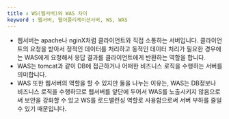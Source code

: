 ```yaml
---
title : WS(웹서버)와 WAS 차이
keyword : 웹서버, 웹어플리케이션서버, WS, WAS
---
```


- 웹서버는 apache나 nginX처럼 클라이언트와 직접 소통하는 서버입니다. 클라이언트의 요청을 받아서 정적인 데이터를 처리하고 동적인 데이터 처리가 필요한 경우에는 WAS에게 요청해서 응답 결과를 클라이언트에게 반환하는 역할을 합니다.
- WAS는 tomcat과 같이 DB에 접근하거나 어떠한 비즈니스 로직을 수행하는 서버를 의미합니다.
- WAS 또한 웹서버의 역할을 할 수 있지만 둘을 나누는 이유는, WAS는 DB정보나 비즈니스 로직을 수행하므로 웹서버를 앞단에 두어서 WAS를 노출시키지 않음으로써 보안을 강화할 수 있고 WS를 로드밸런싱 역할로 사용함으로써 서버 부하를 줄일 수 있기 때문입니다.